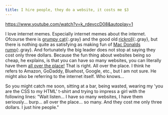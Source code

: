 ```yaml
---
title: I hire people, they do a website, it costs me $3
---
```


https://www.youtube.com/watch?v=k_rdevccD08&autoplay=1

I love internet memes. Especially internet memes about the internet. Ofcourse there is [grumpy cat](/uploads/grumpycat2.jpg){:.gray} and the good old [rickroll](https://www.youtube.com/watch?v=dQw4w9WgXcQ&showinfo=0&rel=0){:.gray}, but there is nothing quite as satisfying as making fun of [Mac Donalds rump](/uploads/macdonaldsrump.jpg){:.gray}. And fortunately the big leader does not stop at saying they cost only three dollars. Because the fun thing about websites being so cheap, he explains, is that you can have so many websites, you can literally have them [all over the place!](https://www.youtube.com/watch?v=PkcqAkvZKlo) That is right. All over the place. I think he refers to Amazon, GoDaddy, Bluehost, Google, etc., but I am not sure. He might also be referring to the internet itself. Who knows...

So you might catch me soon, sitting at a bar, being wasted, wearing my 'you are the CSS to my HTML' t-shirt and trying to impress a girl with the following lines: "Wait listen... I have so many websites, I have them seriously... burp... all over the place... so many. And they cost me only three dollars. I just hire people."

